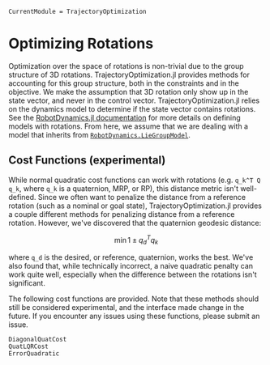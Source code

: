 ```@meta
CurrentModule = TrajectoryOptimization
```

# Optimizing Rotations
Optimization over the space of rotations is non-trivial due to the group structure 
of 3D rotations. TrajectoryOptimization.jl provides methods for accounting for this
group structure, both in the constraints and in the objective. We make the assumption
that 3D rotation only show up in the state vector, and never in the control vector.
TrajectoryOptimization.jl relies on the dynamics model to determine if the state
vector contains rotations. See the 
[RobotDynamics.jl documentation](http://roboticexplorationlab.org/RobotDynamics.jl/dev/liemodel.html)
for more details on defining models with rotations. From here, we assume that we are
dealing with a model that inherits from [`RobotDynamics.LieGroupModel`](http://roboticexplorationlab.org/RobotDynamics.jl/dev/liemodel.html#LieGroupModel-API-1).

## Cost Functions (experimental)
While normal quadratic cost functions can work with rotations (e.g. ``q_k^T Q q_k``, where ``q_k`` is a quaternion, MRP, or RP), this distance metric isn't well-defined. 
Since we often want to penalize the distance from a reference rotation 
(such as a nominal or goal state), TrajectoryOptimization.jl provides a couple
different methods for penalizing distance from a reference rotation. However, we've 
discovered that the quaternion geodesic distance: 
```math
\min 1 \pm q_d^T q_k
```
where ``q_d`` is the desired, or reference, quaternion, works the best. We've also 
found that, while technically incorrect, a naive quadratic penalty can work quite
well, especially when the difference between the rotations isn't significant. 

The following cost functions are provided. Note that these methods should still be 
considered experimental, and the interface made change in the future. If you encounter
any issues using these functions, please submit an issue.

```@docs
DiagonalQuatCost
QuatLQRCost
ErrorQuadratic
```
